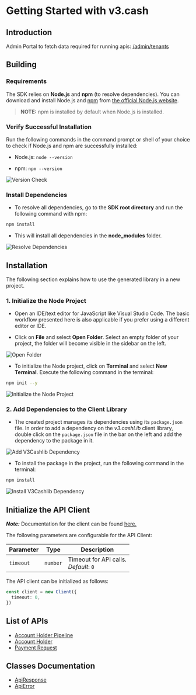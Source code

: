 
# Getting Started with v3.cash

## Introduction

Admin Portal to fetch data required for running apis: [/admin/tenants](/admin/tenants)

## Building

### Requirements

The SDK relies on **Node.js** and **npm** (to resolve dependencies). You can download and install Node.js and [npm](https://www.npmjs.com/) from [the official Node.js website](https://nodejs.org/en/download/).

> **NOTE:** npm is installed by default when Node.js is installed.

### Verify Successful Installation

Run the following commands in the command prompt or shell of your choice to check if Node.js and npm are successfully installed:

* Node.js: `node --version`

* npm: `npm --version`

![Version Check](https://apidocs.io/illustration/typescript?workspaceFolder=V3Cash&step=versionCheck)

### Install Dependencies

- To resolve all dependencies, go to the **SDK root directory** and run the following command with npm:

```bash
npm install
```

- This will install all dependencies in the **node_modules** folder.

![Resolve Dependencies](https://apidocs.io/illustration/typescript?workspaceFolder=V3Cash&workspaceName=v-3-cashlib&step=resolveDependency)

## Installation

The following section explains how to use the generated library in a new project.

### 1. Initialize the Node Project

- Open an IDE/text editor for JavaScript like Visual Studio Code. The basic workflow presented here is also applicable if you prefer using a different editor or IDE.

- Click on **File** and select **Open Folder**. Select an empty folder of your project, the folder will become visible in the sidebar on the left.

![Open Folder](https://apidocs.io/illustration/typescript?step=openProject)

- To initialize the Node project, click on **Terminal** and select **New Terminal**. Execute the following command in the terminal:

```bash
npm init --y
```

![Initialize the Node Project](https://apidocs.io/illustration/typescript?step=initializeProject)

### 2. Add Dependencies to the Client Library

- The created project manages its dependencies using its `package.json` file. In order to add a dependency on the *v3.cashLib* client library, double click on the `package.json` file in the bar on the left and add the dependency to the package in it.

![Add V3Cashlib Dependency](https://apidocs.io/illustration/typescript?workspaceFolder=V3Cash&workspaceName=v-3-cashlib&step=importDependency)

- To install the package in the project, run the following command in the terminal:

```bash
npm install
```

![Install V3Cashlib Dependency](https://apidocs.io/illustration/typescript?step=installDependency)

## Initialize the API Client

**_Note:_** Documentation for the client can be found [here.](/doc/client.md)

The following parameters are configurable for the API Client:

| Parameter | Type | Description |
|  --- | --- | --- |
| `timeout` | `number` | Timeout for API calls.<br>*Default*: `0` |

The API client can be initialized as follows:

```ts
const client = new Client({
  timeout: 0,
})
```

## List of APIs

* [Account Holder Pipeline](/doc/controllers/account-holder-pipeline.md)
* [Account Holder](/doc/controllers/account-holder.md)
* [Payment Request](/doc/controllers/payment-request.md)

## Classes Documentation

* [ApiResponse](/doc/api-response.md)
* [ApiError](/doc/api-error.md)

